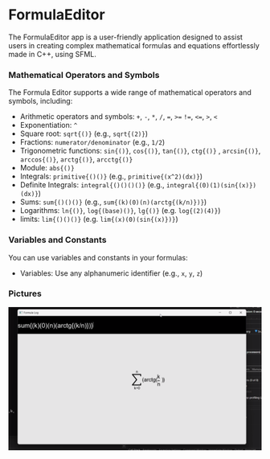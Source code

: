 # FormulaEditor
The FormulaEditor app is a user-friendly application designed to assist users in creating complex mathematical formulas and equations effortlessly made in C++, using SFML.

### Mathematical Operators and Symbols
The Formula Editor supports a wide range of mathematical operators and symbols, including:
- Arithmetic operators and symbols: `+`, `-`, `*`, `/`, `=`, `>=` `!=`, `<=`, `>`, `<`
- Exponentiation: `^`
- Square root: `sqrt{()}` (e.g., `sqrt{(2)}`)
- Fractions: `numerator/denominator` (e.g., `1/2`)
- Trigonometric functions: `sin{()}`, `cos{()}`, `tan{()}`, `ctg{()}` , `arcsin{()}`, `arccos{()}`, `arctg{()}`, `arcctg{()}`
- Module: `abs{()}`
- Integrals: `primitive{()()}` (e.g., `primitive{(x^2)(dx)}`)
- Definite Integrals: `integral{()()()()}` (e.g., `integral{(0)(1)(sin{(x)})(dx)}`)
- Sums: `sum{()()()}` (e.g., `sum{(k)(0)(n)(arctg{(k/n)})}`)
- Logarithms: `ln{()}`, `log{(base)()}`, `lg{()}` (e.g. `log{(2)(4)}`)
- limits: `lim{()()()}` (e.g. `lim{(x)(0)(sin{(x)})}`)
### Variables and Constants
You can use variables and constants in your formulas:
- Variables: Use any alphanumeric identifier (e.g., `x`, `y`, `z`)

### Pictures

![EXAMPLE IMAGE](assets/pictures/sum.png)
